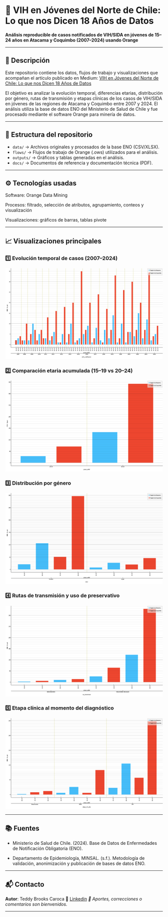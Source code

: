 # 🦠 VIH en Jóvenes del Norte de Chile: Lo que nos Dicen 18 Años de Datos

**Análisis reproducible de casos notificados de VIH/SIDA en jóvenes de 15–24 años en Atacama y Coquimbo (2007–2024) usando Orange**

---

## 📌 Descripción

Este repositorio contiene los datos, flujos de trabajo y visualizaciones que acompañan el artículo publicado en Medium:
[VIH en Jóvenes del Norte de Chile: Lo que nos Dicen 18 Años de Datos](https://medium.com/@brooks.teddy/vih-en-j%C3%B3venes-del-norte-chico-de-chile-lo-que-nos-dicen-18-a%C3%B1os-de-datos-00a3d653bc04)

El objetivo es analizar la evolución temporal, diferencias etarias, distribución por género, rutas de transmisión y etapas clínicas de los casos de VIH/SIDA en jóvenes de las regiones de Atacama y Coquimbo entre 2007 y 2024. El análisis utiliza la base de datos ENO del Ministerio de Salud de Chile y fue procesado mediante el software Orange para minería de datos.

---

## 📁 Estructura del repositorio

- `data/` → Archivos originales y procesados de la base ENO (CSV/XLSX).
- `flows/` → Flujos de trabajo de Orange (.ows) utilizados para el análisis.
- `outputs/` → Gráficos y tablas generadas en el análisis.
- `docs/` → Documentos de referencia y documentación técnica (PDF).

---

## ⚙️ Tecnologías usadas

Software: Orange Data Mining

Procesos: filtrado, selección de atributos, agrupamiento, conteos y visualización

Visualizaciones: gráficos de barras, tablas pivote

---


## 📈 Visualizaciones principales

### 1️⃣ Evolución temporal de casos (2007–2024)
![Evolución temporal](outputs/Objetivo_1_distribucion_anual_de_casos.png)

### 2️⃣ Comparación etaria acumulada (15–19 vs 20–24)
![Casos_grupos_etarios](outputs/Objetivo_2_carga_de_casos_por_grupos_etarios.png)

### 3️⃣ Distribución por género
![Distribucion_sexo_edad](outputs/Objetivo_3_distribucion_sexo_edad.png)

### 4️⃣ Rutas de transmisión y uso de preservativo
![Vias_transmision](outputs/Objetivo_4_vias_de_transmision.png)

### 5️⃣ Etapa clínica al momento del diagnóstico
![Comparacion_clinica](outputs/Objetivo_5_comparacion_clinica_grupo_etario_etapa.png)

---

## 📚 Fuentes

- Ministerio de Salud de Chile. (2024). Base de Datos de Enfermedades de Notificación Obligatoria (ENO).

- Departamento de Epidemiología, MINSAL. (s.f.). Metodología de validación, anonimización y publicación de bases de datos ENO.

---

## 📬 Contacto

**Autor**: Teddy Brooks Caroca
📧 [Linkedin](https://www.linkedin.com/in/teddy-brooks-caroca/)
*📌 Aportes, correcciones o comentarios son bienvenidos.*

----
